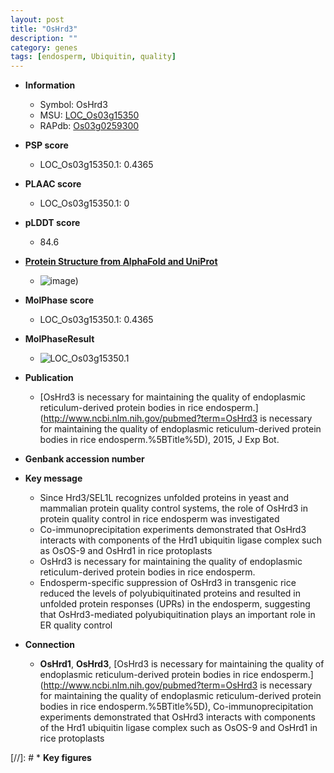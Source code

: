 ```yaml
---
layout: post
title: "OsHrd3"
description: ""
category: genes
tags: [endosperm, Ubiquitin, quality]
---
```


* **Information**  
    + Symbol: OsHrd3  
    + MSU: [LOC_Os03g15350](http://rice.plantbiology.msu.edu/cgi-bin/ORF_infopage.cgi?orf=LOC_Os03g15350)  
    + RAPdb: [Os03g0259300](http://rapdb.dna.affrc.go.jp/viewer/gbrowse_details/irgsp1?name=Os03g0259300)  

* **PSP score**  
    + LOC_Os03g15350.1: 0.4365 

* **PLAAC score**  
    + LOC_Os03g15350.1: 0 

* **pLDDT score**
    + 84.6

* **[Protein Structure from AlphaFold and UniProt](https://www.uniprot.org/uniprotkb/Q10NT7/entry#structure)**
    + ![image](https://ricepsp.github.io/images/Q1/AF-Q10NT7-F1.png))

* **MolPhase score**
    + LOC_Os03g15350.1: 0.4365

* **MolPhaseResult**
    + ![LOC_Os03g15350.1](https://ricepsp.github.io/pictures/LOC_Os03g/LOC_Os03g15350.1.png)

* **Publication**  
    + [OsHrd3 is necessary for maintaining the quality of endoplasmic reticulum-derived protein bodies in rice endosperm.](http://www.ncbi.nlm.nih.gov/pubmed?term=OsHrd3 is necessary for maintaining the quality of endoplasmic reticulum-derived protein bodies in rice endosperm.%5BTitle%5D), 2015, J Exp Bot.

* **Genbank accession number**  

* **Key message**  
    + Since Hrd3/SEL1L recognizes unfolded proteins in yeast and mammalian protein quality control systems, the role of OsHrd3 in protein quality control in rice endosperm was investigated
    + Co-immunoprecipitation experiments demonstrated that OsHrd3 interacts with components of the Hrd1 ubiquitin ligase complex such as OsOS-9 and OsHrd1 in rice protoplasts
    + OsHrd3 is necessary for maintaining the quality of endoplasmic reticulum-derived protein bodies in rice endosperm.
    + Endosperm-specific suppression of OsHrd3 in transgenic rice reduced the levels of polyubiquitinated proteins and resulted in unfolded protein responses (UPRs) in the endosperm, suggesting that OsHrd3-mediated polyubiquitination plays an important role in ER quality control

* **Connection**  
    + __OsHrd1__, __OsHrd3__, [OsHrd3 is necessary for maintaining the quality of endoplasmic reticulum-derived protein bodies in rice endosperm.](http://www.ncbi.nlm.nih.gov/pubmed?term=OsHrd3 is necessary for maintaining the quality of endoplasmic reticulum-derived protein bodies in rice endosperm.%5BTitle%5D), Co-immunoprecipitation experiments demonstrated that OsHrd3 interacts with components of the Hrd1 ubiquitin ligase complex such as OsOS-9 and OsHrd1 in rice protoplasts

[//]: # * **Key figures**  


